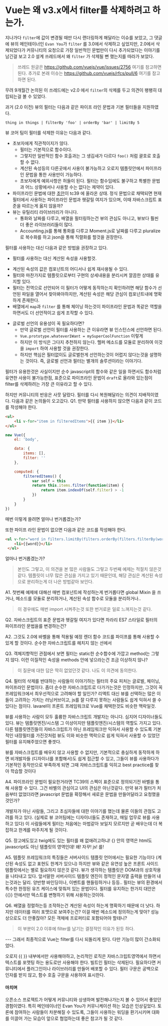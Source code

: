# Vue는 왜 v3.x에서 filter를 삭제하려고 하는가.

지나가다 `filter`에 값이 변경될 때만 다시 랜더링하게 해달라는 이슈를 보았고, 그 댓글에 뷰의 메인테이너인 `Evan You`가 `filter` 를 3.0에서 삭제하고 싶었지만, 2.0에서 삭제되었다가 커뮤니티의 요청으로 가장 일반적인 문법만이 다시 추가되었다는 이야기를 남긴걸 보고 2.0 설계 쓰레드에서 왜 `filter` 가 삭제될 뻔 했는지를 따라가 보았다.

> 쓰레드 원글은 https://github.com/vuejs/vue/issues/2756 여기를 참고하면 된다.
> 추가로 본래 이슈는 https://github.com/vuejs/rfcs/pull/6 여기를 참고하면 된다.

무려 9개월간 논의된 이 쓰레드에는 v2.0 에서 `filter`의 삭제를 두고 의견이 팽팽히 대립되는걸 볼 수 있었다.

과거 (2.0 이전) 뷰의 필터는 다음과 같은 파이프 라인 문법과 기본 필터들을 지원하였다. 

`thing in things | filterBy 'foo' | orderBy 'bar' | limitBy 5`

뷰 코어 팀이 필터를 삭제한 이유는 다음과 같다.

- 초보자에게 직관적이지가 않다.
  + 필터는 기본적으로 함수이다. 
  + 그렇지만 일반적인 함수 호출과는 그 생김새가 다르다 `foo()` 처럼 괄호로 호출할 수 없다.
  + 계산된 속성등의 다른곳에서 사용이 불가능하고 오로지 템플릿안에서 파이프라인 문법을 통한 사용만이 가능하다.
  + 초보자에게 예외사항은 허들이 된다. 필터는 함수임에도 불구하고 특별한 문법과 어느 상황에서나 사용할 수는 없다는 제약이 있다.
- 파이프라인 문법에 대한 [초안](http://tc39.github.io/proposal-pipeline-operator/)이 tc39 에 올라온 상태. 정식 문법으로 채택되면 현재 필터에서 사용하는 파이프라인 문법과 헷갈릴 여지가 있으며, 이때 자바스크립트 표준을 따르는게 옳지 않을까?
- 뷰는 유틸리티 라이브러리가 아니다.
  + 통화와 날짜를 다루고, 배열을 필터링하는건 뷰의 관심도 아니고, 뷰보다 훨씬 더 좋은 라이브러리들이 많다.
  + Accounting.js를 통해 통화를 다루고 Moment.js로 날짜를 다루고 pluralize로 복수화를 하고 json을 통해 직렬화를 할것을 권장한다.

필터를 사용하는 대신 다음과 같은 방법을 권장하고 있다. 

 - 필터를 사용하는 대신 계산된 속성을 사용할것.
  + 계산된 속성의 값은 컴포넌트의 어디서나 쉽게 재사용될 수 있다.
  + 필터와 마찬가지로 템플릿으로부터 구현의 상세내용을 분리시켜 깔끔한 상태를 유지할 있다.
  + 필터는 전역으로 선언되어 이 필터가 어떻게 동작하는지 확인하려면 해당 함수가 선언된 파일을 열어서 찾아봐야하지만, 계산된 속성은 해당 관심이 컴포넌트내에 명확하게 존재한다.
  + 배열에서 `map`과 `filter` 를 통해 체이닝 하는것이 파이프라인 문법과 똑같은 역할을 하면서도 더 선언적이고 쉽게 조작할 수 있다.
- 글로벌 선언의 유용성이 꼭 필요하다면?
  + 만약 글로벌 선언이 필터를 사용하는 큰 이유라면 뷰 인스턴스에 선언하면 된다.
  + `Vue.prototype.whateverIWant = mySuperCoolFunction` 이렇게
  + 하지만 이 방식은 그다지 추천하지 않는다. 헬퍼 메소드를 모듈로 분리하여 이것을 `import` 하여 사용할 것을 권장한다.
  + 하지만 핵심은 필터없이도 글로벌한게 선언하는것이 어렵지 않다는것을 설명하는 것이다. 즉, 글로벌 선언과 필터는 별개의 솔루션이라는 이야기다.

필터가 유용한것은 사실이지만 순수 javascript의 함수와 같은 일을 하면서도 함수처럼 유연한 사용이 불가능한점, 표준으로 파이프라인 문법이 `draft`로 올라와 있는점이 filter를 삭제하려는 가장 큰 이유라고 할 수 있다.



하지만 커뮤니티의 반응은 사뭇 달랐다. 필터를 다시 복원해달라는 의견이 지배적이였다. 다음과 같은 논의들이 오고갔다.
Q1. 만약 필터를 사용하지 않으면 다음과 같이 코드를 작성해야 한다.

```html
<ul>
    <li v-for="item in filteredItems">{{ item }}</li>
</ul>
```

```javascript
new Vue({
    el: 'body',

    data: {
        items: [],
        filter: ''
    },

    computed: {
        filteredItems() {
            var self = this
            return this.items.filter(function(item) {
                return item.indexOf(self.filter) > -1
            })
        }
    }
})
```

매번 이렇게 쓸려면 얼마나 번거롭겠는가?

또한 파이프 라인 문법이 없으면 다음과 같은 코드를 작성해야 한다.

```html
<ul v-for="word in filters.limitBy(filters.orderBy(filters.filterBy(words, userInput), column, -1), limit)">
    <li>{{word}}</li>
 </ul>
```

얼마나 번거롭겠는가?

> 본인도 그렇고, 이 의견을 본 많은 사람들도 그렇고 두번째 예제는 적절치 않은것 같다. 템플릿이 너무 많은 관심을 가지고 있기 때문인데, 해당 관심은 계산된 속성으로 분리하는게 더 나은 방법같아 보인다.

A1. 첫번째 예제에 대해선 매번 컴포넌트에 작성하는게 번거롭다면 global Mixin 을 쓰거나, 메소드를 모듈로 분리하거나, 계산된 속성 함수로 모듈을 분리하거나..

> 이 경우에도 매번 import 시켜주는것 또한 번거로운 일로 느껴지는것 같다.

Q2. 자바스크립트의 표준 문법과 헷갈릴 여지가 있다면 차라리 ES7 스타일로 필터의 파이프라인 문법을를 변경하는건?

A2. 그것도 2.0에 바벨을 통해 적용될 예정 렌더 함수 코드를 파이프를 통해 사용할 수 있게 할 것이다. 순수한 자바스크립트를 헤치지 않는 선에서

Q3. 객체지향적인 관점에서 보면 필터는 static한 순수함수에 가깝고 method는 그렇지 않다. 이런 이질적인 속성을 methods 안에 넣으라는건 조금 이상하지 않나?

> 이 질문에 대한 답은 딱히 없었던것 같다. 나도 이 의견에 동의한다.



Q4. 필터의 삭제를 반대하는 사람들이 이야기하는 필터의 주요 피처는 글로벌, 체이닝, 파이프라인 문법이다.
좀더 순수한 자바스크립트로 다가가는것은 인정하지만, 그것이 꼭 프레임워크에서 최우선적으로 고려해야 할 일인가?
리액트 대신 뷰를 선택하는 많은 이들이 고려하는 가치는 러닝커브이고, js를 잘 다루지 못하는 사람들도 쉽게 익혀서 쓸 수 있다는 점이다. lavarel이 프론트 프레임워크로 Vue를 채택한것도 비슷한 맥락일것.

뷰를 사용하는 사람이 모두 훌륭한 자바스크립트 개발자는 아니다. 심지어 디자이너들도 있다. 뷰는 템플릿엔진/시스템 그 이상이지만 템플릿엔진/시스템의 역할도 가지고 있다. 다른 템플릿엔진들이 자바스크립트가 아닌 프레임워크만 익혀서 사용할 수 있도록 기본적인 내장필터를 가진것처럼 뷰도 이와 비슷한 맥락으로 쉽게 익혀서 사용할 수 있었던 필터를 유지해주었으면 좋겟다.

뷰를 자바스크립트를 배우지 않고 사용할 수 없지만, 기본적으로 충실하게 동작하게 하면 비개발자들 (디자이너를 포함해서)도 쉽게 접근할 수 있고, 그들이 뷰를 사용하다가 기본적인 동작만으로 부족하게 되면 그때 자바스크립트를 익히고 best practice를 찾아 학습할 것이다

A4. 파이프라인 문법이 필요한거라면 TC39의 스펙이 표준으로 정의되기전 바벨을 통해 사용할 수 있다. 그건 바벨의 관심이고 UI의 관심은 아닌것같다. 만약 뷰가 필터가 처음부터 없었더라면 javascript 문법을 확장해서 새로운 문법을 만들어달라고 요청했을 것인가?

개발자가 아닌 사람들, 그리고 초심자들에 대한 이야기를 했는데 물론 이들의 관점도 고려를 하고 있다. (실제로 뷰 코어팀에는 디자이너들도 존재하고, 매일 업무로 뷰를 사용하고 있다) 이 사람들에게 필터는 처음에는 마법같아 보일지 모르지만 곧 배우는데 더 복잡하고 한계를 마주치게 될 것이다.

Q5. 장고에도있고 twig에도 있는 필터를 왜 없애려고하냐! {} 안의 영역은 html도 javascript도 아닌 템플릿의 영역인데! 왜! 자꾸! js! 를!

A5. 템플릿 프레임워크의 특징들은 서버사이드 템플릿 언어에서는 필요한 기능이다 (계산된 속성도 없고 표현도 한계가 있으니) 하지만 뷰와 같은 유연성 높은 프론트 사이드 템플릿에서는 별로 필요하지 않은것 같다. 뷰가 생각하는 템플릿은 DOM과의 상호작용을 나타내고 있다. 앞서말한 서버사이드 템플릿 엔진이 정적인 문자열 출력을 만들어 내는것과는 달리. 양반향 바인딩이나, 이벤트를 핸들링하거나 등등.. 필터는 뷰의 환경에서 특수한 한정된 유즈 케이스에 맞춰저 있는 문법이다. 필터를 유지하는 한가지 대안은 {{}} 안에서만 텍스트를 변형하기 위해 사용하는것이야. 

Q6. 배열을 정렬하는등 조작하는건 계산된 속성이 하는게 명확하기 때문에 더 낫다. 하지만 데이터를 여러 포맷으로 보여주는건? 이걸 매번 메소드에 정의하는게 맞아? 성능상으로도 더 안좋잖아? 모든 객체에 프로퍼티로 포함되어야 할테니?

> 이 부분이 2.0 이후에 filter를 남기는 결정적인 이유가 된듯 하다.

--- 그래서 최종적으로 Vue는 filter를 다시 되돌리게 된다. 다만 기능이 많이 간소화되었다.

오로지 {{ }} 내부에서만 사용해야하고, 논리적인 로직은 자바스크립트영역에서 하면서 텍스트를 포맷팅 하는 용도로만 사용해야 한다.
빌트인 필터는 삭제된다. 필요하다면 커뮤니티에서 플러그인이나 라이브러리를 만들어 배포할 수 있다.
필터 구문은 공백으로 인자를 받지 않고, 함수 호출 구문을 사용하여 표시한다.



#### 마치며

오픈소스 프로젝트가 어떻게 커뮤니티와 상생하며 발전해나가는지 볼 수 있어서 좋았던 경험이였다. 특히 메인테이너인 Evan You가 커뮤니케이션 하는 모습은 인상깊었다. 토론에 참여하는 사람들이 차분해질 수 있도록, 그들이 사용하는 워딩을 환기시키며 대화를 이끌어 가는 모습이 앞으로 협업하는데 좋은 참고가 될 것 같다.
